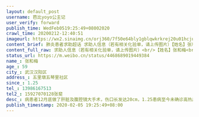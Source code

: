 ```yaml
---
layout: default_post
username: 芭比yoyo公主记
user_verify: forward
publish_time: WedFeb0519:25:49+08002020
crawl_time: 20200212-12:40:51
imageurl: https://wx2.sinaimg.cn/orj360/7f50e64bly1gblqwkrkrej20u01hcju9.jpg
content_brief: 肺炎患者求助超话 求助人信息（若有相关化验单，请上传图片）【姓名】张和梅【年龄】59【所在城市】武汉汉阳区【所在小区、社区】五里墩五琴里社区【患病时间】1.25【联系方式】13986167513【其他紧急联系人】15927070128张斐【地址】武汉市 汉阳区区 五里新村 【病情描述】病患者12月底 ...全文
content_full_raw: 求助人信息（若有相关化验单，请上传图片）<br/>【姓名】张和梅<br/>【年龄】59<br/>【所在城市】武汉汉阳区<br/>【所在小区、社区】五里墩五琴里社区<br/>【患病时间】1.25<br/>【联系方式】13986167513<br/>【其他紧急联系人】15927070128张斐<br/>【地址】武汉市汉阳区区五里新村<br/>【病情描述】病患者12月底做了肝脏及腹腔镜大手术，伤口长发达20cm，1.25患病至今未确诊高热超过十天，呼吸困难，食欲不佳，血压血氧极不稳定，（肺部上部及下部CT有明显磨玻璃状（多次拍片，图下近期，前期检查结果资料在社区）。排不上核酸试剂故无法确诊导致无法入院，病人情况危急，急需住院，由于汉阳区患病者太多，五医院汉阳医院都排不上，我们也试图联系其他医院，武昌区多家可以排队测试，但近期政策导致无法跨区排队检测，现在病患情况特别糟糕，亲属也感染及隔离，望能求助<ahref='/n/央视新闻'>@央视新闻</a><ahref='/n/人民日报'>@人民日报</a><ahref='/n/湖北日报'>@湖北日报</a>
status_url: https://m.weibo.cn/status/4468689019449384
name_: 张和梅
age_: 59
city_: 武汉汉阳区
address_: 五里墩五琴里社区
since_: 1.25
tel_: 13986167513
tel2_: 15927070128张斐
desc_: 病患者12月底做了肝脏及腹腔镜大手术，伤口长发达20cm，1.25患病至今未确诊高热超过十天，呼吸困难，食欲不佳，血压血氧极不稳定，（肺部上部及下部CT有明显磨玻璃状（多次拍片，图下近期，前期检查结果资料在社区）。排不上核酸试剂故无法确诊导致无法入院，病人情况危急，急需住院，由于汉阳区患病者太多，五医院汉阳医院都排不上，我们也试图联系其他医院，武昌区多家可以排队测试，但近期政策导致无法跨区排队检测，现在病患情况特别糟糕，亲属也感染及隔离，望能求助<ahref='/n/央视新闻'>@央视新闻</a><ahref='/n/人民日报'>@人民日报</a><ahref='/n/湖北日报'>@湖北日报</a>
publish_timestamp: 2020-02-05 19:25:49+08:00
---
```

